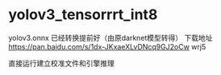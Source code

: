 # yolov3_tensorrrt_int8
yolov3.onnx 已经转换提前好（由原darknet模型转得） 下载地址 https://pan.baidu.com/s/1dx-JKxaeXLvDNcq9GJ2oCw wrj5

直接运行建立校准文件和引擎推理









